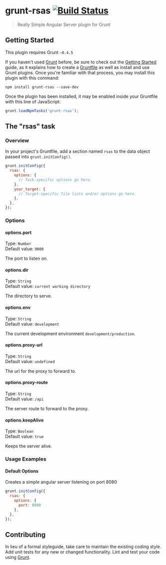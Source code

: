 # grunt-rsas [![Build Status](https://travis-ci.org/ndxbxrme/grunt-rsas.svg)](https://travis-ci.org/ndxbxrme/grunt-rsas)

> Really Simple Angular Server plugin for Grunt

## Getting Started
This plugin requires Grunt `~0.4.5`

If you haven't used [Grunt](http://gruntjs.com/) before, be sure to check out the [Getting Started](http://gruntjs.com/getting-started) guide, as it explains how to create a [Gruntfile](http://gruntjs.com/sample-gruntfile) as well as install and use Grunt plugins. Once you're familiar with that process, you may install this plugin with this command:

```shell
npm install grunt-rsas --save-dev
```

Once the plugin has been installed, it may be enabled inside your Gruntfile with this line of JavaScript:

```js
grunt.loadNpmTasks('grunt-rsas');
```

## The "rsas" task

### Overview
In your project's Gruntfile, add a section named `rsas` to the data object passed into `grunt.initConfig()`.

```js
grunt.initConfig({
  rsas: {
    options: {
      // Task-specific options go here.
    },
    your_target: {
      // Target-specific file lists and/or options go here.
    },
  },
});
```

### Options

#### options.port
Type: `Number`  
Default value: `9000`

The port to listen on.

#### options.dir
Type: `String`  
Default value: `current working directory`

The directory to serve.

#### options.env
Type: `String`  
Default value: `development`

The current development environment `development/production`.

#### options.proxy-url
Type: `String`  
Default value: `undefined`

The url for the proxy to forward to.

#### options.proxy-route
Type: `String`  
Default value: `/api`

The server route to forward to the proxy.

#### options.keepAlive
Type: `Boolean`  
Default value: `true`

Keeps the server alive.

### Usage Examples

#### Default Options
Creates a simple angular server listening on port 8080

```js
grunt.initConfig({
  rsas: {
    options: {
      port: 8080
    },
  },
});
```

## Contributing
In lieu of a formal styleguide, take care to maintain the existing coding style. Add unit tests for any new or changed functionality. Lint and test your code using [Grunt](http://gruntjs.com/).
